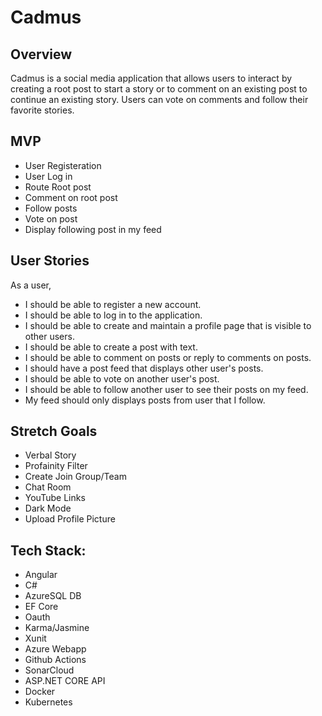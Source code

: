 # Cadmus

## Overview
Cadmus is a social media application that allows users to interact by creating a root post to start a story or to comment on an existing post to continue an existing story. Users can vote on comments and follow their favorite stories.


## MVP

- User Registeration
- User Log in
- Route Root post
- Comment on root post 
- Follow posts
- Vote on post
- Display following post in my feed


## User Stories
As a user, 
- I should be able to register a new account.
- I should be able to log in to the application.
- I should be able to create and maintain a profile page that is visible to other users.
- I should be able to create a post with text.
- I should be able to comment on posts or reply to comments on posts.
- I should have a post feed that displays other user's posts.
- I should be able to vote on another user's post.
- I should be able to follow another user to see their posts on my feed.
- My feed should only displays posts from user that I follow.

## Stretch Goals
- Verbal Story
- Profainity Filter
- Create Join Group/Team
- Chat Room
- YouTube Links
- Dark Mode
- Upload Profile Picture

## Tech Stack:

- Angular
- C#
- AzureSQL DB
- EF Core
- Oauth
- Karma/Jasmine
- Xunit
- Azure Webapp
- Github Actions
- SonarCloud
- ASP.NET CORE API
- Docker
- Kubernetes
